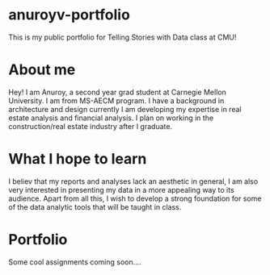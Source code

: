 # anuroyv-portfolio
This is my public portfolio for Telling Stories with Data class at CMU!

# About me
Hey! I am Anuroy, a second year grad student at Carnegie Mellon University. I am from MS-AECM program. I have a background in architecture and design currently I am developing my expertise in real estate analysis and financial analysis. I plan on working in the construction/real estate industry after I graduate. 

# What I hope to learn
I believ that my reports and analyses lack an aesthetic in general, I am also very interested in presenting my data in a more appealing way to its audience. Apart from all this, I wish to develop a strong foundation for some of the data analytic tools that will be taught in class.

# Portfolio
Some cool assignments coming soon....

